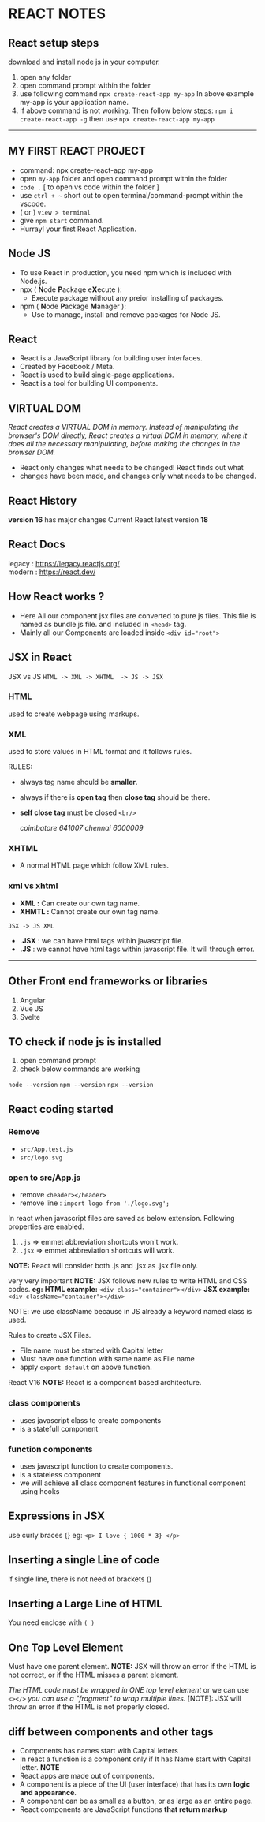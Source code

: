 # REACT NOTES

## React setup steps

download and install node js in your computer.

1. open any folder
2. open command prompt within the folder
3. use following command
 `npx create-react-app my-app`
   In above example my-app is your application name.
4. If above command is not working. Then follow below steps:
 `npm i create-react-app -g`
 then use
 `npx create-react-app my-app`

---

## MY FIRST REACT PROJECT

- command: npx create-react-app my-app
- open `my-app` folder and open command prompt within the folder
- `code .`     [ to open vs code within the folder ]
- use `ctrl + ~` short cut to open terminal/command-prompt within the vscode.
- ( or ) `view > terminal`
- give `npm start` command.
- Hurray! your first React Application.

## Node JS

- To use React in production, you need npm which is included with Node.js.
- npx ( **N**ode **P**ackage e**X**ecute ):
  - Execute package without any preior installing of packages.
- npm ( **N**ode **P**ackage **M**anager ):
  - Use to manage, install and remove packages for Node JS.

## React

- React is a JavaScript library for building user interfaces.
- Created by Facebook / Meta.
- React is used to build single-page applications.
- React is a tool for building UI components.

## VIRTUAL DOM

*React creates a VIRTUAL DOM in memory.*
*Instead of manipulating the browser's DOM directly, React creates a virtual DOM in memory, where it does all the necessary manipulating, before making the changes in the browser DOM.*

- React only changes what needs to be changed! React finds out what
- changes have been made, and changes only what needs to be changed.

## React History

**version 16** has major changes
Current React latest version **18**

## React Docs

legacy : <https://legacy.reactjs.org/>  
modern : <https://react.dev/>

## How React works ?

- Here All our component jsx files are converted to pure js files.
This file is named as bundle.js file. and included in `<head>` tag.
- Mainly all our Components are loaded inside `<div id="root">`

## JSX in React

JSX vs JS
`HTML -> XML -> XHTML  -> JS -> JSX`

### HTML

  used to create webpage using markups.

### XML

used to store values in HTML format
and it follows rules.

RULES:

- always tag name should be **smaller**.
- always if there is **open tag** then **close tag** should be there.
- **self close tag** must be closed `<br/>`

    <address>
     <city>coimbatore</city>
     <pincode>641007</pincode>
     <city>chennai</city>
     <pincode>6000009</pincode>
    </address>

### XHTML

- A normal HTML page which follow XML rules.
  
### xml vs xhtml

- **XML :** Can create our own tag name.
- **XHMTL :** Cannot create our own tag name.

`JSX -> JS XML`

- **.JSX** : we can have html tags within javascript file.
- **.JS** : we cannot have html tags within javascript file. It will through error.

---

## Other Front end frameworks or libraries

1. Angular
2. Vue JS
3. Svelte

## TO check if node js is installed

1. open command prompt
2. check below commands are working

`node --version`
`npm --version`
`npx --version`

## React coding started

### Remove

- `src/App.test.js`
- `src/logo.svg`

### open to src/App.js

- remove `<header></header>`
- remove line : `import logo from './logo.svg';`

In react when javascript files are saved as below extension.
Following properties are enabled.

 1. `.js`  => emmet abbreviation shortcuts won't work.
 2. `.jsx` => emmet
    abbreviation shortcuts will work.

**NOTE:**  React will consider both .js and .jsx as .jsx file only.

very very important
**NOTE:**
  JSX follows new rules to write HTML and CSS codes.
  **eg:**
   **HTML example:**
    `<div class="container"></div>`
   **JSX example:**
    `<div className="container"></div>`

NOTE: we use className because in JS already a keyword named class is used.

Rules to create JSX Files.

- File name must be started with Capital letter
- Must have one function with same name as File name
- apply `export default`  on above function.

React V16
**NOTE:** React is a component based architecture.

### class components

- uses javascript class to create components
- is a statefull component

### function components

- uses javascript function to create components.
- is a stateless component
- we will achieve all class component features in functional component using
  hooks

## Expressions in JSX

use curly braces {}
 eg: `<p> I love { 1000 * 3} </p>`

## Inserting a single Line of code

if single line, there is not need of brackets ()

## Inserting a Large Line of HTML

You need enclose with `( )`

## One Top Level Element

Must have one parent element.
**NOTE:** JSX will throw an error if the HTML is not correct, or if the HTML misses a parent element.

*The HTML code must be wrapped in ONE top level element*
or we can use `<></>`
*you can use a "fragment" to wrap multiple lines.*
[NOTE]: JSX will throw an error if the HTML is not properly closed.

## diff between components and other tags

- Components has names start with Capital letters
- In react a function is a component only if It has Name start with Capital letter.
**NOTE**
- React apps are made out of components.
- A component is a piece of the UI (user interface)
 that has its own **logic and appearance**.
- A component can be as small as a button,
  or as large as an entire page.
- React components are JavaScript functions **that return markup**
